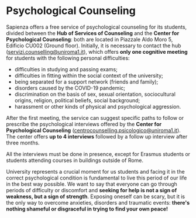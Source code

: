 # Psychological Counseling

Sapienza offers a free service of psychological counseling for its students, divided between the **Hub of Services of Counseling** and the **Center for Psychological Counseling**: both are located in Piazzale Aldo Moro 5, Edificio CU002 (Ground floor). Initially, it is necessary to contact the hub ([servizi.counselling@uniroma1.it](mailto:servizi.counselling@uniroma1.it)), which offers **only one cognitive meeting** for students with the following personal difficulties:
* difficulties in studying and passing exams;
* difficulties in fitting within the social context of the university;
* being separated for a support network (friends and family);
* disorders caused by the COVID-19 pandemic;
* discrimination on the basis of sex, sexual orientation, sociocultural origins, religion, political beliefs, social background;
* harassment or other kinds of physical and psychological aggression.

After the first meeting, the service can suggest specific paths to follow or prescribe the psychological interviews offered by the **Center for Psychological Counseling** ([centrocounselling.psicologico@uniroma1.it](mailtocentrocounselling.psicologico@uniroma1.it)). The center offers **up to 4 interviews** followed by a follow up interview after three months.

All the interviews must be done in presence, except for Erasmus students or students attending courses in buildings outside of Rome.

University represents a crucial moment for us students and facing it in the correct psychological condition is fundamental to live this period of our life in the best way possible. We want to say that everyone can go through periods of difficulty or discomfort and **seeking for help is not a sign of weakness, but a sign of strength**. Exposing oneself can be scary, but it is the only way to overcome anxieties, disorders and traumatic events: **there's nothing shameful or disgraceful in trying to find your own peace!**
